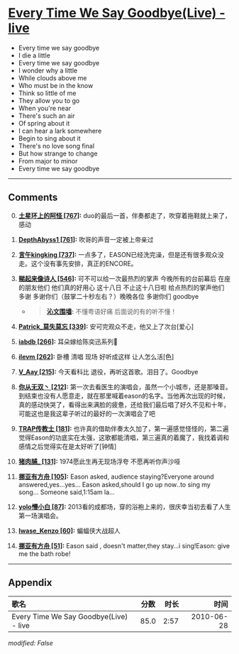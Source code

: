 # [Every Time We Say Goodbye(Live) - live](https://music.163.com/song?id=64603)

* Every time we say goodbye
* I die a little
* Every time we say goodbye
* I wonder why a little
* While clouds above me
* Who must be in the know
* Think so little of me
* They allow you to go
* When you're near
* There's such an air
* Of spring about it
* I can hear a lark somewhere
* Begin to sing about it
* There's no love song final
* But how strange to change
* From major to minor
* Every time we say goodbye


---

## Comments
0. **[土星环上的阿怪 \[767\]](https://music.163.com/#/user/home?id=76966052):** duo的最后一首，伴奏都走了，吹穿着拖鞋就上来了，感动

1. **[DepthAbyss1 \[761\]](https://music.163.com/#/user/home?id=59875009):** 吹哥的声音一定被上帝亲过

2. **[言午kingking \[737\]](https://music.163.com/#/user/home?id=66399367):** 一点多了，EASON已经洗完澡，但是还有很多观众没走。这个没有事先安排，真正的ENCORE。

3. **[睇起来像诗人 \[546\]](https://music.163.com/#/user/home?id=18244427):** 可不可以给一次最热烈的掌声 今晚所有的台前幕后 在座的朋友他们 他们真的好用心 这十八日 不止这十八日啦 给点热烈的掌声他们 多谢 多谢你们（鼓掌二十秒左右？）晚晚各位 多谢你们 goodbye
	* > **[沁文围墙](https://music.163.com/#/user/home?id=24845619):**  不懂粤语好痛 后面说的有的听不懂！

4. **[Patrick_莫失莫忘 \[339\]](https://music.163.com/#/user/home?id=134202844):** 安可完观众不走，他又上了次台[爱心]

5. **[iabdb \[266\]](https://music.163.com/#/user/home?id=49796778):** 耳朵嫁给陈奕迅系列💓

6. **[ilevm \[262\]](https://music.163.com/#/user/home?id=82979772):** 卧槽 清唱 现场 好听成这样 让人怎么活[色]

7. **[V_Aay \[215\]](https://music.163.com/#/user/home?id=64393444):** 今天看科比 退役，再听这首歌。泪目了。Goodbye

8. **[你从无双丶 \[212\]](https://music.163.com/#/user/home?id=123823207):** 第一次去看医生的演唱会，虽然一个小城市，还是那嗓音。到结束也没有人愿意走，就在那里喊着eason的名字。当他再次出现的时候，真的感动快哭了，看得出来满脸的疲惫，还给我们最后唱了好久不见和十年，可能这也是我这辈子听过的最好的一次演唱会了吧

9. **[TRAP传教士 \[181\]](https://music.163.com/#/user/home?id=33280501):** 也许真的借助伴奏太久加了，第一遍感觉怪怪的，第二遍觉得Eason的功底实在太强，这歌都能清唱，第三遍真的着魔了，我找着调和感情之后觉得实在是太好听了[钟情]

10. **[猪肉脯_ \[131\]](https://music.163.com/#/user/home?id=393248419):** 1974愿此生再无现场浮夸 不愿再听你声沙哑

11. **[挪亚有方舟 \[105\]](https://music.163.com/#/user/home?id=17906192):** Eason asked, audience staying?Everyone around answered,yes…yes… Eason asked,should I go up now‥to sing my song… Someone said,1:15am la…

12. **[yolo懵小白 \[87\]](https://music.163.com/#/user/home?id=393127246):** 2013看的成都场，穿的浴袍上来的，很庆幸当初去看了人生第一场演唱会。

13. **[Iwase_Kenzo \[60\]](https://music.163.com/#/user/home?id=75300716):** 蝙蝠侠大战超人

14. **[挪亚有方舟 \[51\]](https://music.163.com/#/user/home?id=17906192):** Eason said , doesn't matter,they stay…i sing!Eason: give me the bath robe!



---

## Appendix

|歌名|分数|时长|时间|
|:---|:---:|---:|---:|
|Every Time We Say Goodbye(Live) - live|85.0|2:57|2010-06-28

*modified: False*